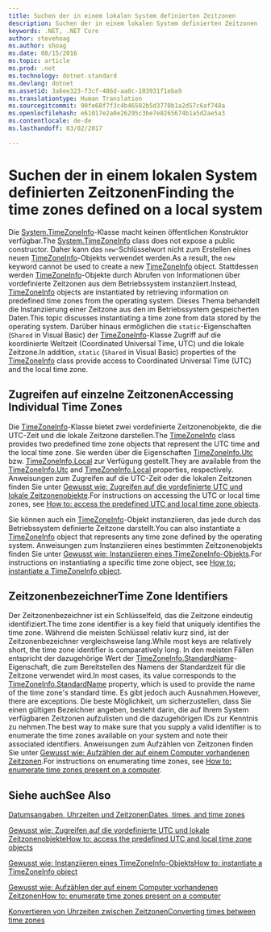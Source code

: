 ```yaml
---
title: Suchen der in einem lokalen System definierten Zeitzonen
description: Suchen der in einem lokalen System definierten Zeitzonen
keywords: .NET, .NET Core
author: stevehoag
ms.author: shoag
ms.date: 08/15/2016
ms.topic: article
ms.prod: .net
ms.technology: dotnet-standard
ms.devlang: dotnet
ms.assetid: 3a6ee323-f3cf-486d-aa0c-103931f1eba9
ms.translationtype: Human Translation
ms.sourcegitcommit: 90fe68f7f3c4b46502b5d3770b1a2d57c6af748a
ms.openlocfilehash: e61017e2a0e26295c3be7e8265674b1a5d2ae5a3
ms.contentlocale: de-de
ms.lasthandoff: 03/02/2017

---
```


# <a name="finding-the-time-zones-defined-on-a-local-system"></a><span data-ttu-id="7342f-104">Suchen der in einem lokalen System definierten Zeitzonen</span><span class="sxs-lookup"><span data-stu-id="7342f-104">Finding the time zones defined on a local system</span></span>

<span data-ttu-id="7342f-105">Die [System.TimeZoneInfo](xref:System.TimeZoneInfo)-Klasse macht keinen öffentlichen Konstruktor verfügbar.</span><span class="sxs-lookup"><span data-stu-id="7342f-105">The [System.TimeZoneInfo](xref:System.TimeZoneInfo) class does not expose a public constructor.</span></span> <span data-ttu-id="7342f-106">Daher kann das `new`-Schlüsselwort nicht zum Erstellen eines neuen [TimeZoneInfo](xref:System.TimeZoneInfo)-Objekts verwendet werden.</span><span class="sxs-lookup"><span data-stu-id="7342f-106">As a result, the `new` keyword cannot be used to create a new [TimeZoneInfo](xref:System.TimeZoneInfo) object.</span></span> <span data-ttu-id="7342f-107">Stattdessen werden [TimeZoneInfo](xref:System.TimeZoneInfo)-Objekte durch Abrufen von Informationen über vordefinierte Zeitzonen aus dem Betriebssystem instanziiert.</span><span class="sxs-lookup"><span data-stu-id="7342f-107">Instead, [TimeZoneInfo](xref:System.TimeZoneInfo) objects are instantiated by retrieving information on predefined time zones from the operating system.</span></span> <span data-ttu-id="7342f-108">Dieses Thema behandelt die Instanziierung einer Zeitzone aus den im Betriebssystem gespeicherten Daten.</span><span class="sxs-lookup"><span data-stu-id="7342f-108">This topic discusses instantiating a time zone from data stored by the operating system.</span></span> <span data-ttu-id="7342f-109">Darüber hinaus ermöglichen die `static`-Eigenschaften (`Shared` in Visual Basic) der [TimeZoneInfo](xref:System.TimeZoneInfo)-Klasse Zugriff auf die koordinierte Weltzeit (Coordinated Universal Time, UTC) und die lokale Zeitzone.</span><span class="sxs-lookup"><span data-stu-id="7342f-109">In addition, `static` (`Shared` in Visual Basic) properties of the [TimeZoneInfo](xref:System.TimeZoneInfo) class provide access to Coordinated Universal Time (UTC) and the local time zone.</span></span>

## <a name="accessing-individual-time-zones"></a><span data-ttu-id="7342f-110">Zugreifen auf einzelne Zeitzonen</span><span class="sxs-lookup"><span data-stu-id="7342f-110">Accessing Individual Time Zones</span></span>

<span data-ttu-id="7342f-111">Die [TimeZoneInfo](xref:System.TimeZoneInfo)-Klasse bietet zwei vordefinierte Zeitzonenobjekte, die die UTC-Zeit und die lokale Zeitzone darstellen.</span><span class="sxs-lookup"><span data-stu-id="7342f-111">The [TimeZoneInfo](xref:System.TimeZoneInfo) class provides two predefined time zone objects that represent the UTC time and the local time zone.</span></span> <span data-ttu-id="7342f-112">Sie werden über die Eigenschaften [TimeZoneInfo.Utc](xref:System.TimeZoneInfo.Utc) bzw. [TimeZoneInfo.Local](xref:System.TimeZoneInfo.Local) zur Verfügung gestellt.</span><span class="sxs-lookup"><span data-stu-id="7342f-112">They are available from the [TimeZoneInfo.Utc](xref:System.TimeZoneInfo.Utc) and [TimeZoneInfo.Local](xref:System.TimeZoneInfo.Local) properties, respectively.</span></span> <span data-ttu-id="7342f-113">Anweisungen zum Zugreifen auf die UTC-Zeit oder die lokalen Zeitzonen finden Sie unter [Gewusst wie: Zugreifen auf die vordefinierte UTC und lokale Zeitzonenobjekte](access-utc-and-local.md).</span><span class="sxs-lookup"><span data-stu-id="7342f-113">For instructions on accessing the UTC or local time zones, see [How to: access the predefined UTC and local time zone objects](access-utc-and-local.md).</span></span> 

<span data-ttu-id="7342f-114">Sie können auch ein [TimeZoneInfo](xref:System.TimeZoneInfo)-Objekt instanziieren, das jede durch das Betriebssystem definierte Zeitzone darstellt.</span><span class="sxs-lookup"><span data-stu-id="7342f-114">You can also instantiate a [TimeZoneInfo](xref:System.TimeZoneInfo) object that represents any time zone defined by the operating system.</span></span> <span data-ttu-id="7342f-115">Anweisungen zum Instanziieren eines bestimmten Zeitzonenobjekts finden Sie unter [Gewusst wie: Instanziieren eines TimeZoneInfo-Objekts](instantiate-time-zone-info.md).</span><span class="sxs-lookup"><span data-stu-id="7342f-115">For instructions on instantiating a specific time zone object, see [How to: instantiate a TimeZoneInfo object](instantiate-time-zone-info.md).</span></span>

## <a name="time-zone-identifiers"></a><span data-ttu-id="7342f-116">Zeitzonenbezeichner</span><span class="sxs-lookup"><span data-stu-id="7342f-116">Time Zone Identifiers</span></span>

<span data-ttu-id="7342f-117">Der Zeitzonenbezeichner ist ein Schlüsselfeld, das die Zeitzone eindeutig identifiziert.</span><span class="sxs-lookup"><span data-stu-id="7342f-117">The time zone identifier is a key field that uniquely identifies the time zone.</span></span> <span data-ttu-id="7342f-118">Während die meisten Schlüssel relativ kurz sind, ist der Zeitzonenbezeichner vergleichsweise lang.</span><span class="sxs-lookup"><span data-stu-id="7342f-118">While most keys are relatively short, the time zone identifier is comparatively long.</span></span> <span data-ttu-id="7342f-119">In den meisten Fällen entspricht der dazugehörige Wert der [TimeZoneInfo.StandardName](xref:System.TimeZoneInfo.StandardName)-Eigenschaft, die zum Bereitstellen des Namens der Standardzeit für die Zeitzone verwendet wird.</span><span class="sxs-lookup"><span data-stu-id="7342f-119">In most cases, its value corresponds to the [TimeZoneInfo.StandardName](xref:System.TimeZoneInfo.StandardName) property, which is used to provide the name of the time zone's standard time.</span></span> <span data-ttu-id="7342f-120">Es gibt jedoch auch Ausnahmen.</span><span class="sxs-lookup"><span data-stu-id="7342f-120">However, there are exceptions.</span></span> <span data-ttu-id="7342f-121">Die beste Möglichkeit, um sicherzustellen, dass Sie einen gültigen Bezeichner angeben, besteht darin, die auf Ihrem System verfügbaren Zeitzonen aufzulisten und die dazugehörigen IDs zur Kenntnis zu nehmen.</span><span class="sxs-lookup"><span data-stu-id="7342f-121">The best way to make sure that you supply a valid identifier is to enumerate the time zones available on your system and note their associated identifiers.</span></span> <span data-ttu-id="7342f-122">Anweisungen zum Aufzählen von Zeitzonen finden Sie unter [Gewusst wie: Aufzählen der auf einem Computer vorhandenen Zeitzonen](enumerate-time-zones.md).</span><span class="sxs-lookup"><span data-stu-id="7342f-122">For instructions on enumerating time zones, see [How to: enumerate time zones present on a computer](enumerate-time-zones.md).</span></span>

## <a name="see-also"></a><span data-ttu-id="7342f-123">Siehe auch</span><span class="sxs-lookup"><span data-stu-id="7342f-123">See Also</span></span>

[<span data-ttu-id="7342f-124">Datumsangaben, Uhrzeiten und Zeitzonen</span><span class="sxs-lookup"><span data-stu-id="7342f-124">Dates, times, and time zones</span></span>](index.md)

[<span data-ttu-id="7342f-125">Gewusst wie: Zugreifen auf die vordefinierte UTC und lokale Zeitzonenobjekte</span><span class="sxs-lookup"><span data-stu-id="7342f-125">How to: access the predefined UTC and local time zone objects</span></span>](access-utc-and-local.md)

[<span data-ttu-id="7342f-126">Gewusst wie: Instanziieren eines TimeZoneInfo-Objekts</span><span class="sxs-lookup"><span data-stu-id="7342f-126">How to: instantiate a TimeZoneInfo object</span></span>](instantiate-time-zone-info.md)

[<span data-ttu-id="7342f-127">Gewusst wie: Aufzählen der auf einem Computer vorhandenen Zeitzonen</span><span class="sxs-lookup"><span data-stu-id="7342f-127">How to: enumerate time zones present on a computer</span></span>](enumerate-time-zones.md)

[<span data-ttu-id="7342f-128">Konvertieren von Uhrzeiten zwischen Zeitzonen</span><span class="sxs-lookup"><span data-stu-id="7342f-128">Converting times between time zones</span></span>](converting-between-time-zones.md)
